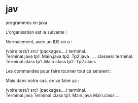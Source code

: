 # jav
programmes en java 

L'organisation est la suivante :

Normalement, avec un IDE on a : 

(voire test/)
src/
	(packages....)
	terminal.	
		Terminal.java
	tp1.
		 Main.java
	tp2.
		Tp2.java
	.
	.
	.
classes/
	terminal.
		Terminal.class
	tp1.
		 Main.class
	tp2.
		Tp2.class
		
		
Les commandes pour faire tourner tout ça seraient : 

Mais dans notre cas, on va faire ça  : 

		
(voire test/)
src/
	(packages....)
	terminal.	
		Terminal.java
		Terminal.class
	tp1.
		 Main.java
		 Main.class
...
